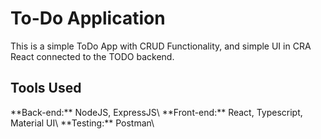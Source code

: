 <h1>To-Do Application</h1>
This is a simple ToDo App with CRUD Functionality, and simple UI in CRA React connected to the TODO backend.

<h2>Tools Used</h2>
**Back-end:** NodeJS, ExpressJS\
**Front-end:** React, Typescript, Material UI\
**Testing:** Postman\
